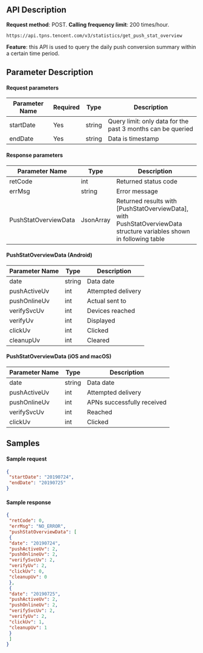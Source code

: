 ## API Description
**Request method**: POST.
**Calling frequency limit**: 200 times/hour.
```shell
https://api.tpns.tencent.com/v3/statistics/get_push_stat_overview
```
**Feature**: this API is used to query the daily push conversion summary within a certain time period.

## Parameter Description
#### Request parameters

| Parameter Name  | Required | Type   | Description                                           |
| --------- | ---- | ------ | ---------------------------------------------- |
| startDate | Yes   | string | Query limit: only data for the past 3 months can be queried |
| endDate   | Yes   | string | Data is timestamp                                   |

#### Response parameters

| Parameter Name | Type | Description |
| -------------------- | --------- | ------------------------------------------------------------ |
| retCode              | int       | Returned status code                                                   |
| errMsg               | string    | Error message                                                     |
| PushStatOverviewData | JsonArray | Returned results with [PushStatOverviewData], with PushStatOverviewData structure variables shown in following table  |

#### PushStatOverviewData (Android)

| Parameter Name | Type   | Description           |
| ------------ | ------ | -------- |
| date         | string | Data date |
| pushActiveUv | int    | Attempted delivery |
| pushOnlineUv | int    | Actual sent to |
| verifySvcUv  | int    | Devices reached |
| verifyUv     | int    | Displayed     |
| clickUv      | int    | Clicked     |
| cleanupUv    | int    | Cleared     |

#### PushStatOverviewData (iOS and macOS)

| Parameter Name | Type   | Description           |
| ------------ | ------ | -------- |
| date         | string | Data date |
| pushActiveUv | int    | Attempted delivery |
| pushOnlineUv | int    | APNs successfully received |
| verifySvcUv  | int    | Reached |
| clickUv      | int    | Clicked     |



## Samples
#### Sample request
```json
{
 "startDate": "20190724",
 "endDate": "20190725"
}
```

#### Sample response
```json
{
 "retCode": 0,
 "errMsg": "NO_ERROR",
 "pushStatOverviewData": [
 {
 "date": "20190724",
 "pushActiveUv": 2,
 "pushOnlineUv": 2,
 "verifySvcUv": 2,
 "verifyUv": 2,
 "clickUv": 0,
 "cleanupUv": 0
 },
 {
 "date": "20190725",
 "pushActiveUv": 2,
 "pushOnlineUv": 2,
 "verifySvcUv": 2,
 "verifyUv": 2,
 "clickUv": 1,
 "cleanupUv": 1
 }
 ]
}
```
